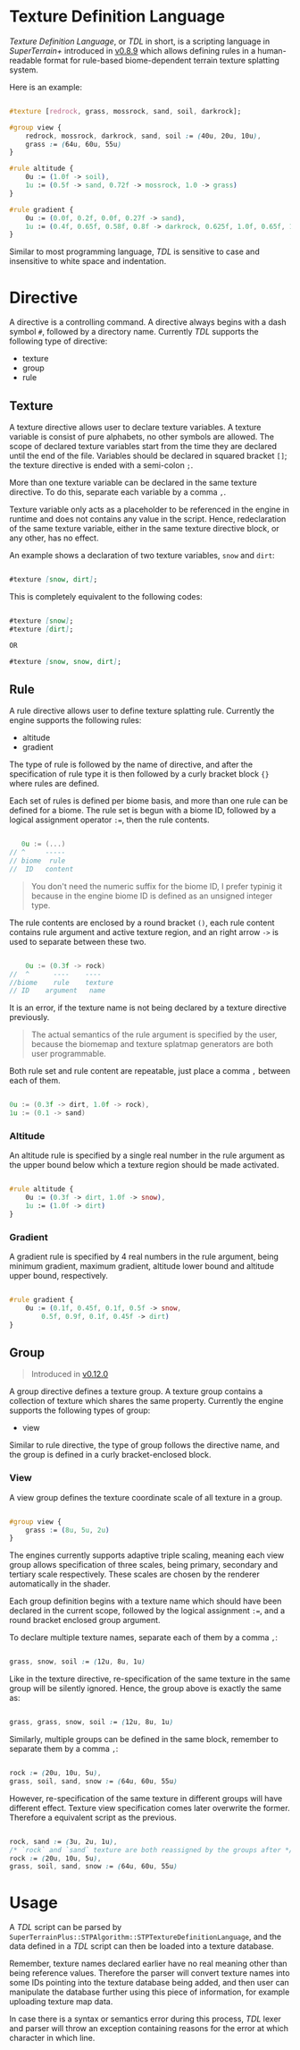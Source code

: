 # Texture Definition Language

*Texture Definition Language*, or *TDL* in short, is a scripting language in *SuperTerrain+* introduced in [v0.8.9](https://github.com/stephen-hqxu/superterrainplus/releases/tag/v0.8.9) which allows defining rules in a human-readable format for rule-based biome-dependent terrain texture splatting system.

Here is an example:

```css

#texture [redrock, grass, mossrock, sand, soil, darkrock];

#group view {
	redrock, mossrock, darkrock, sand, soil := (40u, 20u, 10u),
	grass := (64u, 60u, 55u)
}

#rule altitude {
	0u := (1.0f -> soil),
	1u := (0.5f -> sand, 0.72f -> mossrock, 1.0 -> grass)
}

#rule gradient {
	0u := (0.0f, 0.2f, 0.0f, 0.27f -> sand),
	1u := (0.4f, 0.65f, 0.58f, 0.8f -> darkrock, 0.625f, 1.0f, 0.65f, 1.0f -> redrock)
}

```

Similar to most programming language, *TDL* is sensitive to case and insensitive to white space and indentation.

# Directive

A directive is a controlling command. A directive always begins with a dash symbol `#`, followed by a directory name. Currently *TDL* supports the following type of directive:

- texture
- group
- rule

## Texture

A texture directive allows user to declare texture variables. A texture variable is consist of pure alphabets, no other symbols are allowed. The scope of declared texture variables start from the time they are declared until the end of the file. Variables should be declared in squared bracket `[]`; the texture directive is ended with a semi-colon `;`.

More than one texture variable can be declared in the same texture directive. To do this, separate each variable by a comma `,`.

Texture variable only acts as a placeholder to be referenced in the engine in runtime and does not contains any value in the script. Hence, redeclaration of the same texture variable, either in the same texture directive block, or any other, has no effect.

An example shows a declaration of two texture variables, `snow` and `dirt`:

```markdown

#texture [snow, dirt];

```

This is completely equivalent to the following codes:

```markdown

#texture [snow];
#texture [dirt];

OR

#texture [snow, snow, dirt];

```


## Rule

A rule directive allows user to define texture splatting rule. Currently the engine supports the following rules:

- altitude
- gradient

The type of rule is followed by the name of directive, and after the specification of rule type it is then followed by a curly bracket block `{}` where rules are defined.

Each set of rules is defined per biome basis, and more than one rule can be defined for a biome. The rule set is begun with a biome ID, followed by a logical assignment operator `:=`, then the rule contents.

```cpp

   0u := (...)
// ^     -----
// biome  rule
//  ID   content

```

> You don't need the numeric suffix for the biome ID, I prefer typinig it because in the engine biome ID is defined as an unsigned integer type.

The rule contents are enclosed by a round bracket `()`, each rule content contains rule argument and active texture region, and an right arrow `->` is used to separate between these two.

```cpp

    0u := (0.3f -> rock)
//  ^      ----    ----
//biome	   rule    texture
// ID    argument   name

```

It is an error, if the texture name is not being declared by a texture directive previously.

> The actual semantics of the rule argument is specified by the user, because the biomemap and texture splatmap generators are both user programmable.

Both rule set and rule content are repeatable, just place a comma `,` between each of them.

```cpp

0u := (0.3f -> dirt, 1.0f -> rock),
1u := (0.1 -> sand)

```

### Altitude

An altitude rule is specified by a single real number in the rule argument as the upper bound below which a texture region should be made activated.

```css

#rule altitude {
	0u := (0.3f -> dirt, 1.0f -> snow),
	1u := (1.0f -> dirt)
}

```

### Gradient

A gradient rule is specified by 4 real numbers in the rule argument, being minimum gradient, maximum gradient, altitude lower bound and altitude upper bound, respectively.

```css

#rule gradient {
	0u := (0.1f, 0.45f, 0.1f, 0.5f -> snow, 
		0.5f, 0.9f, 0.1f, 0.45f -> dirt)
}

```

## Group

> Introduced in [v0.12.0](https://github.com/stephen-hqxu/superterrainplus/releases/tag/v0.12.0)

A group directive defines a texture group. A texture group contains a collection of texture which shares the same property. Currently the engine supports the following types of group:

- view

Similar to rule directive, the type of group follows the directive name, and the group is defined in a curly bracket-enclosed block.

### View

A view group defines the texture coordinate scale of all texture in a group.

```css

#group view {
	grass := (8u, 5u, 2u)
}

```

The engines currently supports adaptive triple scaling, meaning each view group allows specification of three scales, being primary, secondary and tertiary scale respectively. These scales are chosen by the renderer automatically in the shader.

Each group definition begins with a texture name which should have been declared in the current scope, followed by the logical assignment `:=`, and a round bracket enclosed group argument.

To declare multiple texture names, separate each of them by a comma `,`:

```css

grass, snow, soil := (12u, 8u, 1u)

```

Like in the texture directive, re-specification of the same texture in the same group will be silently ignored. Hence, the group above is exactly the same as:

```css

grass, grass, snow, soil := (12u, 8u, 1u)

```

Similarly, multiple groups can be defined in the same block, remember to separate them by a comma `,`:

```css

rock := (20u, 10u, 5u),
grass, soil, sand, snow := (64u, 60u, 55u)

```

However, re-specification of the same texture in different groups will have different effect. Texture view specification comes later overwrite the former. Therefore a equivalent script as the previous.

```css

rock, sand := (3u, 2u, 1u),
/* `rock` and `sand` texture are both reassigned by the groups after */
rock := (20u, 10u, 5u),
grass, soil, sand, snow := (64u, 60u, 55u)

```

# Usage

A *TDL* script can be parsed by `SuperTerrainPlus::STPAlgorithm::STPTextureDefinitionLanguage`, and the data defined in a *TDL* script can then be loaded into a texture database.

Remember, texture names declared earlier have no real meaning other than being reference values. Therefore the parser will convert texture names into some IDs pointing into the texture database being added, and then user can manipulate the database further using this piece of information, for example uploading texture map data.

In case there is a syntax or semantics error during this process, *TDL* lexer and parser will throw an exception containing reasons for the error at which character in which line.